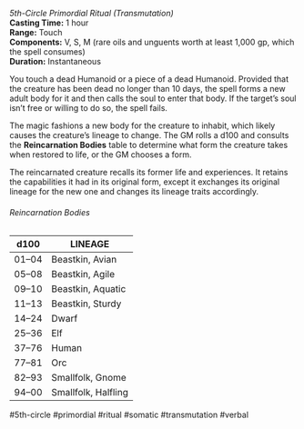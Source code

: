 *5th-Circle Primordial Ritual (Transmutation)*  
**Casting Time:** 1 hour  
**Range:** Touch  
**Components:** V, S, M (rare oils and unguents worth at least 1,000 gp, which the spell consumes)  
**Duration:** Instantaneous

You touch a dead Humanoid or a piece of a dead Humanoid. Provided that the creature has been dead no longer than 10 days, the spell forms a new adult body for it and then calls the soul to enter that body. If the target’s soul isn’t free or willing to do so, the spell fails.

The magic fashions a new body for the creature to inhabit, which likely causes the creature’s lineage to change. The GM rolls a d100 and consults the **Reincarnation Bodies** table to determine what form the creature takes when restored to life, or the GM chooses a form.

The reincarnated creature recalls its former life and experiences. It retains the capabilities it had in its original form, except it exchanges its original lineage for the new one and changes its lineage traits accordingly.
###### Reincarnation Bodies
| d100 | LINEAGE |
| ---- | ------- |
| 01–04 | Beastkin, Avian |
| 05–08 | Beastkin, Agile |
| 09–10 | Beastkin, Aquatic |
| 11–13 | Beastkin, Sturdy |
| 14–24 | Dwarf |
| 25–36 | Elf |
| 37–76 | Human |
| 77–81 | Orc |
| 82–93 | Smallfolk, Gnome |
| 94–00 | Smallfolk, Halfling |

#5th-circle #primordial #ritual #somatic #transmutation #verbal
